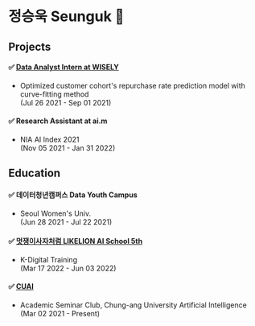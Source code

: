 # 정승욱 Seunguk 👋

## Projects
#### ✅ [Data Analyst Intern at WISELY](https://seunguk0214.notion.site/DataCampus-Wisely-21-07-21-08-8484979e2fbb4b59af4e21c2b8d40c72)
- Optimized customer cohort's repurchase rate prediction model with curve-fitting method    
(Jul 26 2021 - Sep 01 2021)   

#### ✅ Research Assistant at ai.m 
- NIA AI Index 2021     
(Nov 05 2021 - Jan 31 2022) 

## Education  
#### ✅ 데이터청년캠퍼스 Data Youth Campus 
- Seoul Women's Univ.  
(Jun 28 2021 - Jul 22 2021)

#### ✅ [멋쟁이사자처럼 LIKELION AI School 5th](https://github.com/SeungukJeong/LIKELION_AI_SCHOOL_5th)
- K-Digital Training  
(Mar 17 2022 - Jun 03 2022)

#### ✅ [CUAI](https://github.com/SeungukJeong/CUAI_HandsOn-ML-Study-T1_2022)
- Academic Seminar Club, Chung-ang University Artificial Intelligence  
(Mar 02 2021 - Present)

<!--
**SeungukJeong/SeungukJeong** is a ✨ _special_ ✨ repository because its `README.md` (this file) appears on your GitHub profile.

Here are some ideas to get you started:

- 🔭 I’m currently working on ...
- 🌱 I’m currently learning ...
- 👯 I’m looking to collaborate on ...
- 🤔 I’m looking for help with ...
- 💬 Ask me about ...
- 📫 How to reach me: ...
- 😄 Pronouns: ...
- ⚡ Fun fact: ...
-->
